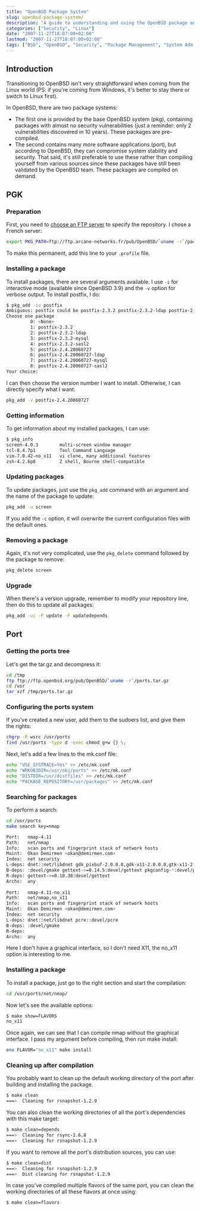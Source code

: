 ```yaml
---
title: "OpenBSD Package System"
slug: openbsd-package-system/
description: "A guide to understanding and using the OpenBSD package and ports systems for software management."
categories: ["Security", "Linux"]
date: "2007-11-27T18:07:00+02:00"
lastmod: "2007-11-27T18:07:00+02:00"
tags: ["BSD", "OpenBSD", "Security", "Package Management", "System Administration"]
---
```


## Introduction

Transitioning to OpenBSD isn't very straightforward when coming from the Linux world (PS: if you're coming from Windows, it's better to stay there or switch to Linux first).

In OpenBSD, there are two package systems:

- The first one is provided by the base OpenBSD system (pkg), containing packages with almost no security vulnerabilities (just a reminder: only 2 vulnerabilities discovered in 10 years). These packages are pre-compiled.
- The second contains many more software applications (port), but according to OpenBSD, they can compromise system stability and security. That said, it's still preferable to use these rather than compiling yourself from various sources since these packages have still been validated by the OpenBSD team. These packages are compiled on demand.

## PGK

### Preparation

First, you need to [choose an FTP server](https://www.openbsd.org/fr/ftp.html) to specify the repository. I chose a French server:

```bash
export PKG_PATH=ftp://ftp.arcane-networks.fr/pub/OpenBSD/`uname -r`/packages/`machine -a`/
```

To make this permanent, add this line to your `.profile` file.

### Installing a package

To install packages, there are several arguments available. I use `-i` for interactive mode (available since OpenBSD 3.9) and the `-v` option for verbose output. To install postfix, I do:

```bash
$ pkg_add -iv postfix
Ambiguous: postfix could be postfix-2.3.2 postfix-2.3.2-ldap postfix-2.3.2-mysql postfix-2.3.2-sasl2 postfix-2.4.20060727 postfix-2.4.20060727-ldap postfix-2.4.20060727-mysql postfix-2.4.20060727-sasl2
Choose one package
         0: <None>
         1: postfix-2.3.2
         2: postfix-2.3.2-ldap
         3: postfix-2.3.2-mysql
         4: postfix-2.3.2-sasl2
         5: postfix-2.4.20060727
         6: postfix-2.4.20060727-ldap
         7: postfix-2.4.20060727-mysql
         8: postfix-2.4.20060727-sasl2
Your choice:
```

I can then choose the version number I want to install. Otherwise, I can directly specify what I want:

```bash
pkg_add -v postfix-2.4.20060727
```

### Getting information

To get information about my installed packages, I can use:

```bash
$ pkg_info
screen-4.0.3        multi-screen window manager
tcl-8.4.7p1         Tool Command Language
vim-7.0.42-no_x11   vi clone, many additional features
zsh-4.2.6p0         Z shell, Bourne shell-compatible
```

### Updating packages

To update packages, just use the `pkg_add` command with an argument and the name of the package to update:

```bash
pkg_add -u screen
```

If you add the `-c` option, it will overwrite the current configuration files with the default ones.

### Removing a package

Again, it's not very complicated, use the `pkg_delete` command followed by the package to remove:

```bash
pkg_delete screen
```

### Upgrade

When there's a version upgrade, remember to modify your repository line, then do this to update all packages:

```bash
pkg_add -ui -F update -F updatedepends
```

## Port

### Getting the ports tree

Let's get the tar.gz and decompress it:

```bash
cd /tmp
ftp ftp://ftp.openbsd.org/pub/OpenBSD/`uname -r`/ports.tar.gz
cd /usr
tar xzf /tmp/ports.tar.gz
```

### Configuring the ports system

If you've created a new user, add them to the sudoers list, and give them the rights:

```bash
chgrp -R wsrc /usr/ports
find /usr/ports -type d -exec chmod g+w {} \;
```

Next, let's add a few lines to the mk.conf file:

```bash
echo "USE_SYSTRACE=Yes" >> /etc/mk.conf
echo "WRKOBJDIR=/usr/obj/ports" >> /etc/mk.conf
echo "DISTDIR=/usr/distfiles" >> /etc/mk.conf
echo "PACKAGE_REPOSITORY=/usr/packages" >> /etc/mk.conf
```

### Searching for packages

To perform a search:

```bash
cd /usr/ports
make search key=nmap
```

```bash
Port:   nmap-4.11
Path:   net/nmap
Info:   scan ports and fingerprint stack of network hosts
Maint:  Okan Demirmen <okan@demirmen.com>
Index:  net security
L-deps: dnet::net/libdnet gdk_pixbuf-2.0.0.0,gdk-x11-2.0.0.0,gtk-x11-2.0.0.0::x11/gtk+2 iconv.>=4::converters/libiconv intl.>=3:gettext->=0.10.38:devel/gettext pcre::devel/pcre
B-deps: :devel/gmake gettext->=0.14.5:devel/gettext pkgconfig-*:devel/pkgconfig
R-deps: gettext->=0.10.38:devel/gettext
Archs:  any
 
Port:   nmap-4.11-no_x11
Path:   net/nmap,no_x11
Info:   scan ports and fingerprint stack of network hosts
Maint:  Okan Demirmen <okan@demirmen.com>
Index:  net security
L-deps: dnet::net/libdnet pcre::devel/pcre
B-deps: :devel/gmake
R-deps: 
Archs:  any
```

Here I don't have a graphical interface, so I don't need X11, the no_x11 option is interesting to me.

### Installing a package

To install a package, just go to the right section and start the compilation:

```bash
cd /usr/ports/net/nmap/
```

Now let's see the available options:

```bash
$ make show=FLAVORS
no_x11
```

Once again, we can see that I can compile nmap without the graphical interface. I pass my argument before compiling, then run make install:

```bash
env FLAVOR="no_x11" make install
```

### Cleaning up after compilation

You probably want to clean up the default working directory of the port after building and installing the package.

```bash
$ make clean
===>  Cleaning for rsnapshot-1.2.9
```

You can also clean the working directories of all the port's dependencies with this make target:

```bash
$ make clean=depends
===>  Cleaning for rsync-2.6.8
===>  Cleaning for rsnapshot-1.2.9
```

If you want to remove all the port's distribution sources, you can use:

```bash
$ make clean=dist
===>  Cleaning for rsnapshot-1.2.9
===>  Dist cleaning for rsnapshot-1.2.9
```

In case you've compiled multiple flavors of the same port, you can clean the working directories of all these flavors at once using:

```bash
$ make clean=flavors
```
